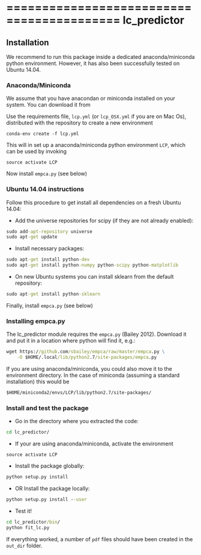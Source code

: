 ==========================================
lc_predictor
==========================================

## Installation

We recommend to run this package inside a dedicated anaconda/miniconda python
environment. However, it has also been successfully tested on Ubuntu 14.04.

### Anaconda/Miniconda

We assume that you have anacondan or miniconda installed on your system. You
can download it from

Use the requirements file, ``lcp.yml`` (or ``lcp_OSX.yml`` if you are on Mac Os),
distributed with the repository to create a new environment

    conda-env create -f lcp.yml

This will in set up a anaconda/miniconda python environment ``LCP``, which can
be used by invoking

    source activate LCP

Now install ``empca.py`` (see below)

### Ubuntu 14.04 instructions

Follow this procedure to get install all dependencies on a fresh Ubuntu 14.04:

* Add the universe repositories for scipy (if they are not already enabled):
```cmd
sudo add-apt-repository universe
sudo apt-get update
```

* Install necessary packages:
```cmd
sudo apt-get install python-dev
sudo apt-get install python-numpy python-scipy python-matplotlib
```

* On new Ubuntu systems you can install sklearn from the default repository:
```cmd
sudo apt-get install python-sklearn
```

Finally, install ``empca.py`` (see below)

### Installing empca.py

The lc_predictor module requires the ``empca.py`` (Bailey 2012). Download it
and put it in a location where python will find it, e.g.:
```cmd
wget https://github.com/sbailey/empca/raw/master/empca.py \
    -O $HOME/.local/lib/python2.7/site-packages/empca.py
```

If you are using anaconda/miniconda, you could also move it to the environment
directory. In the case of miniconda (assuming a standard installation) this
would be
```cmd
$HOME/miniconda2/envs/LCP/lib/python2.7/site-packages/
```

### Install and test the package

* Go in the directory where you extracted the code:
```cmd
cd lc_predictor/
```

* If your are using anaconda/miniconda, activate the environment
```
source activate LCP
```

* Install the package globally:
```cmd
python setup.py install
```

* OR Install the package locally:
```cmd
python setup.py install --user
```

* Test it!
```cmd
cd lc_predictor/bin/
python fit_lc.py
```

If everything worked, a number of ``pdf`` files should have been created in the
``out_dir`` folder.
